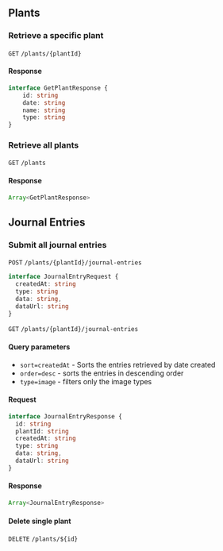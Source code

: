 ## Plants

### Retrieve a specific plant

`GET` `/plants/{plantId}`

#### Response

```typescript
interface GetPlantResponse {
    id: string
    date: string
    name: string
    type: string
}
```

### Retrieve all plants

`GET` `/plants`

#### Response

```typescript
Array<GetPlantResponse>
```


## Journal Entries

### Submit all journal entries

`POST` `/plants/{plantId}/journal-entries`

```typescript
interface JournalEntryRequest {
  createdAt: string
  type: string
  data: string,
  dataUrl: string
}
```

`GET` `/plants/{plantId}/journal-entries`

#### Query parameters

 * `sort=createdAt` - Sorts the entries retrieved by date created
 * `order=desc` - sorts the entries in descending order
 * `type=image` - filters only the image types

#### Request

```typescript
interface JournalEntryResponse {
  id: string  
  plantId: string
  createdAt: string
  type: string
  data: string,
  dataUrl: string
}
```

#### Response

```typescript
Array<JournalEntryResponse>
```
#### Delete single plant
`DELETE` `/plants/${id}`
